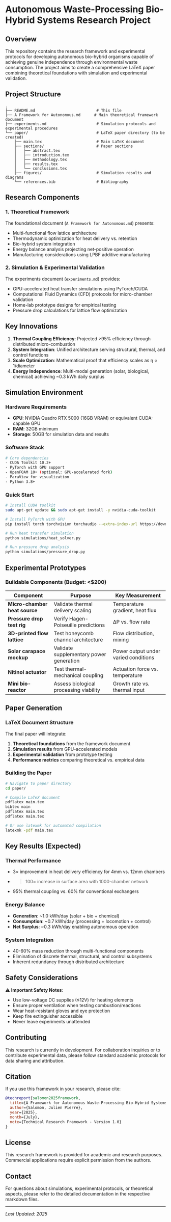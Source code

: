 # Autonomous Waste-Processing Bio-Hybrid Systems Research Project

## Overview

This repository contains the research framework and experimental protocols for developing autonomous bio-hybrid organisms capable of achieving genuine independence through environmental waste consumption. The project aims to create a comprehensive LaTeX paper combining theoretical foundations with simulation and experimental validation.

## Project Structure

```
.
├── README.md                           # This file
├── A Framework for Autonomous.md      # Main theoretical framework document
├── experiments.md                      # Simulation protocols and experimental procedures
└── paper/                              # LaTeX paper directory (to be created)
    ├── main.tex                        # Main LaTeX document
    ├── sections/                       # Paper sections
    │   ├── abstract.tex
    │   ├── introduction.tex
    │   ├── methodology.tex
    │   ├── results.tex
    │   └── conclusions.tex
    ├── figures/                        # Simulation results and diagrams
    └── references.bib                  # Bibliography
```

## Research Components

### 1. Theoretical Framework
The foundational document (`A Framework for Autonomous.md`) presents:
- Multi-functional flow lattice architecture
- Thermodynamic optimization for heat delivery vs. retention
- Bio-hybrid system integration
- Energy balance analysis projecting net-positive operation
- Manufacturing considerations using LPBF additive manufacturing

### 2. Simulation & Experimental Validation
The experiments document (`experiments.md`) provides:
- GPU-accelerated heat transfer simulations using PyTorch/CUDA
- Computational Fluid Dynamics (CFD) protocols for micro-chamber validation
- Home-lab prototype designs for empirical testing
- Pressure drop calculations for lattice flow optimization

## Key Innovations

1. **Thermal Coupling Efficiency**: Projected >95% efficiency through distributed micro-combustion
2. **System Integration**: Unified architecture serving structural, thermal, and control functions
3. **Scale Optimization**: Mathematical proof that efficiency scales as η ∝ 1/diameter
4. **Energy Independence**: Multi-modal generation (solar, biological, chemical) achieving ~0.3 kWh daily surplus

## Simulation Environment

### Hardware Requirements
- **GPU**: NVIDIA Quadro RTX 5000 (16GB VRAM) or equivalent CUDA-capable GPU
- **RAM**: 32GB minimum
- **Storage**: 50GB for simulation data and results

### Software Stack
```bash
# Core dependencies
- CUDA Toolkit 10.2+
- PyTorch with GPU support
- OpenFOAM 10+ (optional: GPU-accelerated fork)
- ParaView for visualization
- Python 3.8+
```

### Quick Start
```bash
# Install CUDA toolkit
sudo apt-get update && sudo apt-get install -y nvidia-cuda-toolkit

# Install PyTorch with GPU
pip install torch torchvision torchaudio --extra-index-url https://download.pytorch.org/whl/cu102

# Run heat transfer simulation
python simulations/heat_solver.py

# Run pressure drop analysis
python simulations/pressure_drop.py
```

## Experimental Prototypes

### Buildable Components (Budget: <$200)

| Component | Purpose | Key Measurement |
|-----------|---------|-----------------|
| **Micro-chamber heat source** | Validate thermal delivery scaling | Temperature gradient, heat flux |
| **Pressure drop test rig** | Verify Hagen-Poiseuille predictions | ΔP vs. flow rate |
| **3D-printed flow lattice** | Test honeycomb channel architecture | Flow distribution, mixing |
| **Solar carapace mockup** | Validate supplementary power generation | Power output under varied conditions |
| **Nitinol actuator** | Test thermal-mechanical coupling | Actuation force vs. temperature |
| **Mini bio-reactor** | Assess biological processing viability | Growth rate vs. thermal input |

## Paper Generation

### LaTeX Document Structure
The final paper will integrate:
1. **Theoretical foundations** from the framework document
2. **Simulation results** from GPU-accelerated models
3. **Experimental validation** from prototype testing
4. **Performance metrics** comparing theoretical vs. empirical data

### Building the Paper
```bash
# Navigate to paper directory
cd paper/

# Compile LaTeX document
pdflatex main.tex
bibtex main
pdflatex main.tex
pdflatex main.tex

# Or use latexmk for automated compilation
latexmk -pdf main.tex
```

## Key Results (Expected)

### Thermal Performance
- 3× improvement in heat delivery efficiency for 4mm vs. 12mm chambers
- >100× increase in surface area with 1000-chamber network
- 95% thermal coupling vs. 60% for conventional exchangers

### Energy Balance
- **Generation**: ~1.0 kWh/day (solar + bio + chemical)
- **Consumption**: ~0.7 kWh/day (processing + locomotion + control)
- **Net Surplus**: ~0.3 kWh/day enabling autonomous operation

### System Integration
- 40-60% mass reduction through multi-functional components
- Elimination of discrete thermal, structural, and control subsystems
- Inherent redundancy through distributed architecture

## Safety Considerations

⚠️ **Important Safety Notes**:
- Use low-voltage DC supplies (≤12V) for heating elements
- Ensure proper ventilation when testing combustion/reactions
- Wear heat-resistant gloves and eye protection
- Keep fire extinguisher accessible
- Never leave experiments unattended

## Contributing

This research is currently in development. For collaboration inquiries or to contribute experimental data, please follow standard academic protocols for data sharing and attribution.

## Citation

If you use this framework in your research, please cite:

```bibtex
@techreport{salomon2025framework,
  title={A Framework for Autonomous Waste-Processing Bio-Hybrid Systems},
  author={Salomon, Julien Pierre},
  year={2025},
  month={July},
  note={Technical Research Framework - Version 1.0}
}
```

## License

This research framework is provided for academic and research purposes. Commercial applications require explicit permission from the authors.

## Contact

For questions about simulations, experimental protocols, or theoretical aspects, please refer to the detailed documentation in the respective markdown files.

---

*Last Updated: 2025*